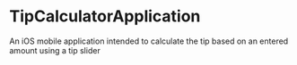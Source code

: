 # TipCalculatorApplication
An iOS mobile application intended to calculate the tip based on an entered amount using a tip slider 
